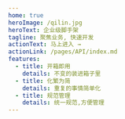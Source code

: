 ```yaml
---
home: true
heroImage: /qilin.jpg
heroText: 企业级脚手架
tagline: 聚焦业务, 快速开发
actionText: 马上进入 →
actionLink: /pages/API/index.md
features:
  - title: 开箱即用
    details: 不变的装进箱子里
  - title: 化繁为简
    details: 重复的事情简单化
  - title: 规范管理
    details: 统一规范,方便管理
---
```


<ClientOnly>
  <Footer/>
</ClientOnly>
